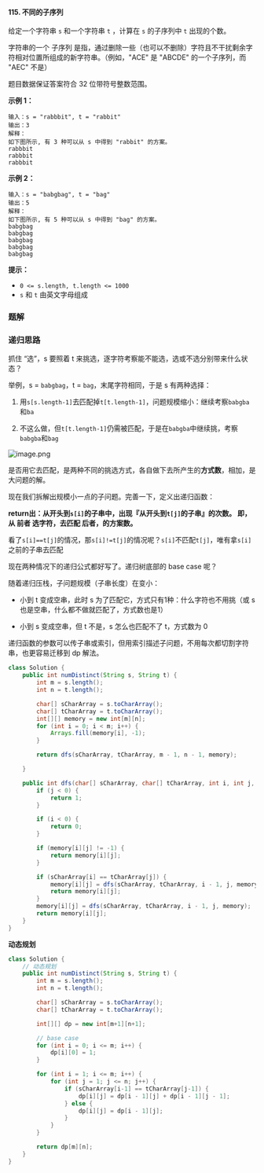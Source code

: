 #### 115. 不同的子序列

给定一个字符串 `s` 和一个字符串 `t` ，计算在 `s` 的子序列中 `t` 出现的个数。

字符串的一个 子序列 是指，通过删除一些（也可以不删除）字符且不干扰剩余字符相对位置所组成的新字符串。（例如，"ACE" 是 "ABCDE" 的一个子序列，而 "AEC" 不是）

题目数据保证答案符合 32 位带符号整数范围。

**示例 1：**

```shell
输入：s = "rabbbit", t = "rabbit"
输出：3
解释：
如下图所示, 有 3 种可以从 s 中得到 "rabbit" 的方案。
rabbbit
rabbbit
rabbbit
```

**示例 2：**

```shell
输入：s = "babgbag", t = "bag"
输出：5
解释：
如下图所示, 有 5 种可以从 s 中得到 "bag" 的方案。 
babgbag
babgbag
babgbag
babgbag
babgbag
```

**提示：**

- `0 <= s.length, t.length <= 1000`
- `s` 和 `t` 由英文字母组成

### 题解

### 递归思路

抓住 “选”，s 要照着 t 来挑选，逐字符考察能不能选，选或不选分别带来什么状态？

举例，s = `babgbag`，t = `bag`，末尾字符相同，于是 s 有两种选择：

1. 用`s[s.length-1]`去匹配掉`t[t.length-1]`，问题规模缩小：继续考察`babgba`和`ba`

2. 不这么做，但`t[t.length-1]`仍需被匹配，于是在`babgba`中继续挑，考察`babgba`和`bag`

![image.png](http://gitlab.wsh-study.com/xp-study/LeeteCode/blob/master/动态规划/images/不同的子序列/1.jpg)

是否用它去匹配，是两种不同的挑选方式，各自做下去所产生的**方式数**，相加，是大问题的解。

现在我们拆解出规模小一点的子问题。完善一下，定义出递归函数：

**return出：从开头到`s[i]`的子串中，出现『从开头到`t[j]`的子串』的次数。
即，从 前者 选字符，去匹配 后者，的方案数。**

看了`s[i]==t[j]`的情况，那`s[i]!=t[j]`的情况呢？`s[i]`不匹配`t[j]`，唯有拿`s[i]`之前的子串去匹配

现在两种情况下的递归公式都好写了。递归树底部的 base case 呢？

随着递归压栈，子问题规模（子串长度）在变小：

* 小到 t 变成空串，此时 s 为了匹配它，方式只有1种：什么字符也不用挑（或 s 也是空串，什么都不做就匹配了，方式数也是1）

* 小到 s 变成空串，但 t 不是，s 怎么也匹配不了 t，方式数为 0

递归函数的参数可以传子串或索引，但用索引描述子问题，不用每次都切割字符串，也更容易迁移到 dp 解法。

```java
class Solution {
    public int numDistinct(String s, String t) {
        int m = s.length();
        int n = t.length();

        char[] sCharArray = s.toCharArray();
        char[] tCharArray = t.toCharArray();
        int[][] memory = new int[m][n];
        for (int i = 0; i < m; i++) {
            Arrays.fill(memory[i], -1);
        }

        return dfs(sCharArray, tCharArray, m - 1, n - 1, memory);

    }

    public int dfs(char[] sCharArray, char[] tCharArray, int i, int j, int[][] memory) {
        if (j < 0) {
            return 1;
        }

        if (i < 0) {
            return 0;
        }

        if (memory[i][j] != -1) {
            return memory[i][j];
        }

        if (sCharArray[i] == tCharArray[j]) {
            memory[i][j] = dfs(sCharArray, tCharArray, i - 1, j, memory) + dfs(sCharArray, tCharArray, i - 1, j - 1, memory);
            return memory[i][j];
        }
        memory[i][j] = dfs(sCharArray, tCharArray, i - 1, j, memory);
        return memory[i][j];
    }
}
```

**动态规划**

```java
class Solution {
    // 动态规划
    public int numDistinct(String s, String t) {
        int m = s.length();
        int n = t.length();

        char[] sCharArray = s.toCharArray();
        char[] tCharArray = t.toCharArray();

        int[][] dp = new int[m+1][n+1];

        // base case
        for (int i = 0; i <= m; i++) {
            dp[i][0] = 1;
        }

        for (int i = 1; i <= m; i++) {
            for (int j = 1; j <= n; j++) {
                if (sCharArray[i-1] == tCharArray[j-1]) {
                    dp[i][j] = dp[i - 1][j] + dp[i - 1][j - 1];
                } else {
                    dp[i][j] = dp[i - 1][j];
                }
            }
        }

        return dp[m][n];
    }
}
```

